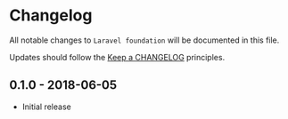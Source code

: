 # Changelog

All notable changes to `Laravel foundation` will be documented in this file.

Updates should follow the [Keep a CHANGELOG](http://keepachangelog.com/) principles.

## 0.1.0 - 2018-06-05
- Initial release